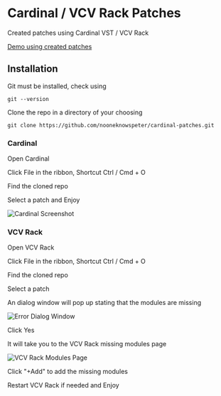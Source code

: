 # Cardinal / VCV Rack Patches

Created patches using Cardinal VST / VCV Rack

[Demo using created patches](https://soundcloud.com/nooneknowspeter/epilogue)

## Installation

Git must be installed, check using
```
git --version
```

Clone the repo in a directory of your choosing
```
git clone https://github.com/nooneknowspeter/cardinal-patches.git
```

### Cardinal

Open Cardinal

Click File in the ribbon, Shortcut Ctrl / Cmd + O

Find the cloned repo

Select a patch and Enjoy

![Cardinal Screenshot](https://i.imgur.com/X7p3Huw.png)

### VCV Rack

Open VCV Rack

Click File in the ribbon, Shortcut Ctrl / Cmd + O

Find the cloned repo

Select a patch

An dialog window will pop up stating that the modules are missing

![Error Dialog Window](https://i.imgur.com/RbDiB0i.png)

Click Yes

It will take you to the VCV Rack missing modules page

![VCV Rack Modules Page](https://i.imgur.com/2QsYPHE.png)

Click "+Add" to add the missing modules

Restart VCV Rack if needed and Enjoy
